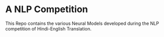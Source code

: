 # A NLP Competition 
This Repo contains the various Neural Models developed during the NLP competition of Hindi-English Translation.
